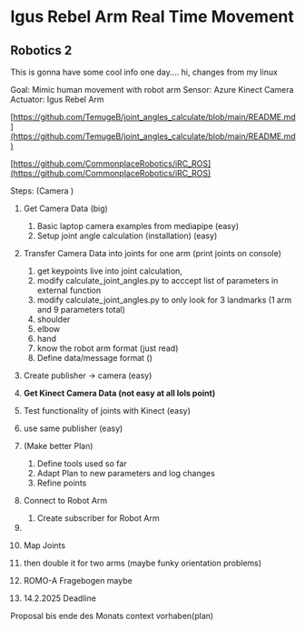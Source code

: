 # Igus Rebel Arm Real Time Movement

## Robotics 2

This is gonna have some cool info one day....
hi, changes from my linux

Goal: Mimic human movement with robot arm
Sensor: Azure Kinect Camera
Actuator: Igus Rebel Arm

[https://github.com/TemugeB/joint_angles_calculate/blob/main/README.md](https://github.com/TemugeB/joint_angles_calculate/blob/main/README.md)

[https://github.com/CommonplaceRobotics/iRC_ROS](https://github.com/CommonplaceRobotics/iRC_ROS)



Steps: (Camera )

1. Get Camera Data (big)

   1. Basic laptop camera examples from mediapipe (easy)
   2. Setup joint angle calculation (installation) (easy)
2. Transfer Camera Data into joints for one arm (print joints on console)

   1. get keypoints live into joint calculation,
   2. modify calculate_joint_angles.py to acccept list of parameters in external function
   3. modify calculate_joint_angles.py to only look for 3 landmarks (1 arm and 9 parameters total)
   4. shoulder
   5. elbow
   6. hand
   7. know the robot arm format (just read)
   8. Define data/message format ()
3. Create publisher -> camera (easy)
4. **Get Kinect Camera Data (not easy at all lols point)**
5. Test functionality of joints with Kinect (easy)
6. use same publisher (easy)
7. (Make better Plan)

   1. Define tools used so far
   2. Adapt Plan to new parameters and log changes
   3. Refine points
8. Connect to Robot Arm

   1. Create subscriber for Robot Arm
9. 
10. Map Joints
11. then double it for two arms (maybe funky orientation problems)
12. ROMO-A Fragebogen maybe
13. 14.2.2025 Deadline

Proposal bis ende des Monats
context
vorhaben(plan)
